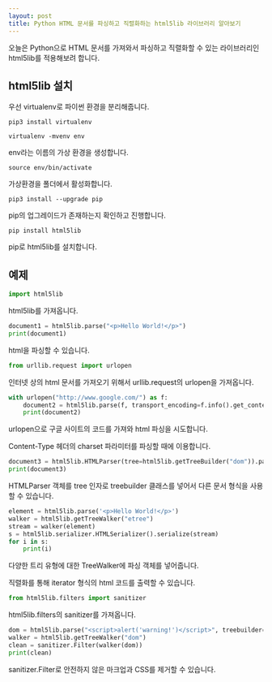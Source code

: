```yaml
---
layout: post
title: Python HTML 문서를 파싱하고 직렬화하는 html5lib 라이브러리 알아보기
---
```


오늘은 Python으로 HTML 문서를 가져와서 파싱하고 직렬화할 수 있는 라이브러리인 html5lib를 적용해보려 합니다.

## html5lib 설치

우선 virtualenv로 파이썬 환경을 분리해줍니다.

```
pip3 install virtualenv
```

```
virtualenv -mvenv env
```

env라는 이름의 가상 환경을 생성합니다.

```
source env/bin/activate
```

가상환경을 폴더에서 활성화합니다.

```
pip3 install --upgrade pip
```

pip의 업그레이드가 존재하는지 확인하고 진행합니다.

```
pip install html5lib
```

pip로 html5lib를 설치합니다.

## 예제

```python
import html5lib
```

html5lib를 가져옵니다.

```python
document1 = html5lib.parse("<p>Hello World!</p>")
print(document1)
```

html을 파싱할 수 있습니다.

```python
from urllib.request import urlopen
```

인터넷 상의 html 문서를 가져오기 위해서 urllib.request의 urlopen을 가져옵니다.

```python
with urlopen("http://www.google.com/") as f:
    document2 = html5lib.parse(f, transport_encoding=f.info().get_content_charset())
    print(document2)
```

urlopen으로 구글 사이트의 코드를 가져와 html 파싱을 시도합니다.

Content-Type 헤더의 charset 파라미터를 파싱할 때에 이용합니다.

```python
document3 = html5lib.HTMLParser(tree=html5lib.getTreeBuilder("dom")).parse("<p>Hello World!</p>")
print(document3)
```

HTMLParser 객체를 tree 인자로 treebuilder 클래스를 넣어서 다른 문서 형식을 사용할 수 있습니다.

```python
element = html5lib.parse('<p>Hello World!</p>')
walker = html5lib.getTreeWalker("etree")
stream = walker(element)
s = html5lib.serializer.HTMLSerializer().serialize(stream)
for i in s:
    print(i)
```

다양한 트리 유형에 대한 TreeWalker에 파싱 객체를 넣어줍니다.

직렬화를 통해 iterator 형식의 html 코드를 출력할 수 있습니다.

```python
from html5lib.filters import sanitizer
```

html5lib.filters의 sanitizer를 가져옵니다.

```python
dom = html5lib.parse("<script>alert('warning!')</script>", treebuilder="dom")
walker = html5lib.getTreeWalker("dom")
clean = sanitizer.Filter(walker(dom))
print(clean)
```

sanitizer.Filter로 안전하지 않은 마크업과 CSS를 제거할 수 있습니다.
